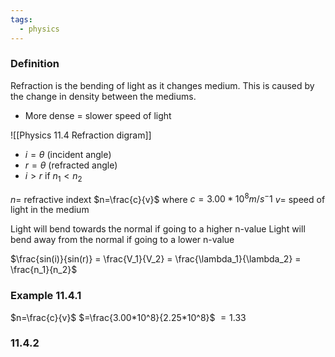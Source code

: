 ```yaml
---
tags:
  - physics
---
```

### Definition
Refraction is the bending of light as it changes medium.
This is caused by the change in density between the mediums. 

- More dense = slower speed of light

![[Physics 11.4 Refraction digram]]

- $i = \theta$ (incident angle)
- $r = \theta$ (refracted angle)
- $i > r$ if $n_1 < n_2$


$n =$ refractive indext
$n=\frac{c}{v}$
where
$c = 3.00*10^8 m/s^-1$
$v=$ speed of light in the medium

Light will bend towards the normal if going to a higher n-value
Light will bend away from the normal if going to a lower n-value

$\frac{sin(i)}{sin(r)} = \frac{V_1}{V_2} = \frac{\lambda_1}{\lambda_2} = \frac{n_1}{n_2}$











### Example 11.4.1
 $n=\frac{c}{v}$ 
 $=\frac{3.00*10^8}{2.25*10^8}$
 $= 1.33$

### 11.4.2

 
 
 



 


